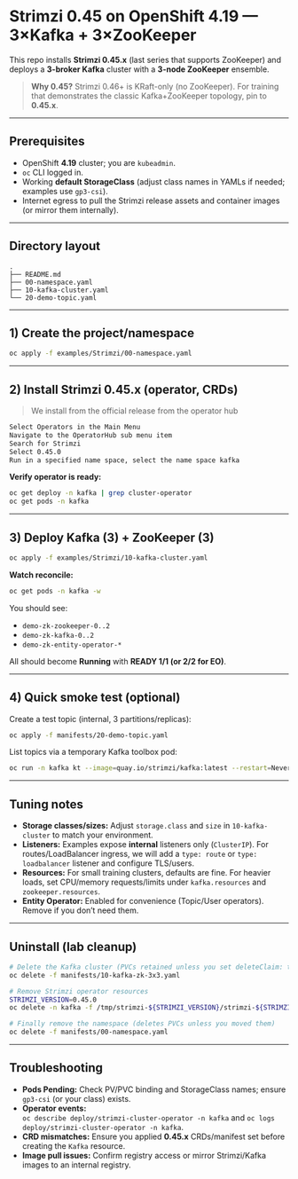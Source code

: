 
# Strimzi 0.45 on OpenShift 4.19 — 3×Kafka + 3×ZooKeeper

This repo installs **Strimzi 0.45.x** (last series that supports ZooKeeper) and deploys a
**3-broker Kafka** cluster with a **3-node ZooKeeper** ensemble.

> **Why 0.45?** Strimzi 0.46+ is KRaft-only (no ZooKeeper). For training that demonstrates the classic Kafka+ZooKeeper topology, pin to **0.45.x**.

---

## Prerequisites

- OpenShift **4.19** cluster; you are `kubeadmin`.
- `oc` CLI logged in.
- Working **default StorageClass** (adjust class names in YAMLs if needed; examples use `gp3-csi`).
- Internet egress to pull the Strimzi release assets and container images (or mirror them internally).

---

## Directory layout

```
.
├── README.md
├── 00-namespace.yaml
├── 10-kafka-cluster.yaml
└── 20-demo-topic.yaml
```

---

## 1) Create the project/namespace

```bash
oc apply -f examples/Strimzi/00-namespace.yaml
```

---

## 2) Install Strimzi **0.45.x** (operator, CRDs)

> We install from the official release from the operator hub

```bash
Select Operators in the Main Menu
Navigate to the OperatorHub sub menu item
Search for Strimzi
Select 0.45.0
Run in a specified name space, select the name space kafka
```

**Verify operator is ready:**
```bash
oc get deploy -n kafka | grep cluster-operator
oc get pods -n kafka
```
---

## 3) Deploy Kafka (3) + ZooKeeper (3)

```bash
oc apply -f examples/Strimzi/10-kafka-cluster.yaml
```

**Watch reconcile:**
```bash
oc get pods -n kafka -w
```
You should see:
- `demo-zk-zookeeper-0..2`
- `demo-zk-kafka-0..2`
- `demo-zk-entity-operator-*`

All should become **Running** with **READY 1/1 (or 2/2 for EO)**.

---

## 4) Quick smoke test (optional)

Create a test topic (internal, 3 partitions/replicas):
```bash
oc apply -f manifests/20-demo-topic.yaml
```

List topics via a temporary Kafka toolbox pod:
```bash
oc run -n kafka kt --image=quay.io/strimzi/kafka:latest --restart=Never -it --rm --   bash -lc 'bin/kafka-topics.sh --bootstrap-server demo-zk-kafka-bootstrap:9092 --list'
```

---

## Tuning notes

- **Storage classes/sizes:** Adjust `storage.class` and `size` in `10-kafka-cluster` to match your environment.
- **Listeners:** Examples expose **internal** listeners only (`ClusterIP`). For routes/LoadBalancer ingress, we will add a `type: route` or `type: loadbalancer` listener and configure TLS/users.
- **Resources:** For small training clusters, defaults are fine. For heavier loads, set CPU/memory requests/limits under `kafka.resources` and `zookeeper.resources`.
- **Entity Operator:** Enabled for convenience (Topic/User operators). Remove if you don’t need them.

---

## Uninstall (lab cleanup)

```bash
# Delete the Kafka cluster (PVCs retained unless you set deleteClaim: true)
oc delete -f manifests/10-kafka-zk-3x3.yaml

# Remove Strimzi operator resources
STRIMZI_VERSION=0.45.0
oc delete -n kafka -f /tmp/strimzi-${STRIMZI_VERSION}/strimzi-${STRIMZI_VERSION}/install/cluster-operator

# Finally remove the namespace (deletes PVCs unless you moved them)
oc delete -f manifests/00-namespace.yaml
```

---

## Troubleshooting

- **Pods Pending:** Check PV/PVC binding and StorageClass names; ensure `gp3-csi` (or your class) exists.
- **Operator events:**  
  `oc describe deploy/strimzi-cluster-operator -n kafka` and `oc logs deploy/strimzi-cluster-operator -n kafka`.
- **CRD mismatches:** Ensure you applied **0.45.x** CRDs/manifest set before creating the `Kafka` resource.
- **Image pull issues:** Confirm registry access or mirror Strimzi/Kafka images to an internal registry.
